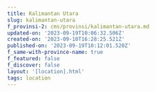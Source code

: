 ```yaml
---
title: Kalimantan Utara
slug: kalimantan-utara
f_provinsi-2: cms/provinsi/kalimantan-utara.md
updated-on: '2023-09-19T10:06:32.506Z'
created-on: '2023-09-10T16:28:25.521Z'
published-on: '2023-09-19T10:12:01.520Z'
f_same-with-province-name: true
f_featured: false
f_discover: false
layout: '[location].html'
tags: location
---
```



